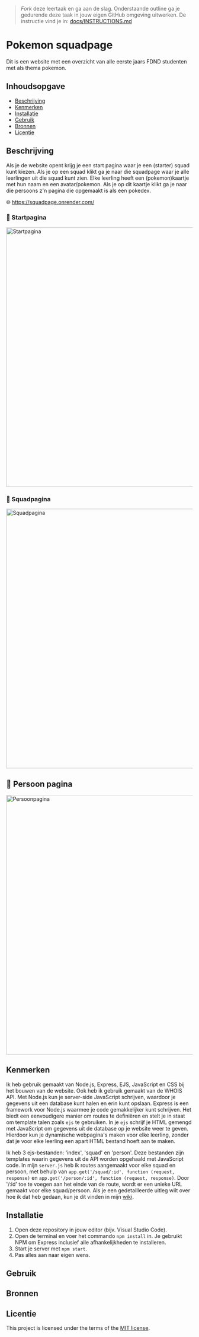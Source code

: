 > _Fork_ deze leertaak en ga aan de slag. Onderstaande outline ga je gedurende deze taak in jouw eigen GitHub omgeving uitwerken. De instructie vind je in: [docs/INSTRUCTIONS.md](docs/INSTRUCTIONS.md)

# Pokemon squadpage
Dit is een website met een overzicht van alle eerste jaars FDND studenten met als thema pokemon.

## Inhoudsopgave
  * [Beschrijving](#beschrijving)
  * [Kenmerken](#kenmerken)
  * [Installatie](#installatie)
  * [Gebruik](#gebruik)
  * [Bronnen](#bronnen)
  * [Licentie](#licentie)

## Beschrijving
<!-- In de Beschrijving staat hoe je project er uit ziet, hoe het werkt en wat je er mee kan. -->
Als je de website opent krijg je een start pagina waar je een (starter) squad kunt kiezen. Als je op een squad klikt ga je naar die squadpage waar je alle leerlingen uit die squad kunt zien. Elke leerling heeft een (pokemon)kaartje met hun naam en een avatar/pokemon. Als je op dit kaartje klikt ga je naar die persoons z'n pagina die opgemaakt is als een pokedex.
<!-- Voeg een mooie poster visual toe 📸 -->
🌐 https://squadpage.onrender.com/

### 📸 Startpagina
<img width="700" alt="Startpagina" src="https://github.com/zoepje/connect-your-tribe-squad-page/assets/144004461/44d06879-49e8-4d19-b0d0-9ad4481fc994">

### 📸 Squadpagina
<img width="700" alt="Squadpagina" src="https://github.com/zoepje/connect-your-tribe-squad-page/assets/144004461/e6430a96-1a51-4f76-ac6a-4a92b2f0af9a">

## 📸 Persoon pagina
<img width="700" alt="Persoonpagina" src="">

## Kenmerken
<!-- Bij Kenmerken staat welke technieken zijn gebruikt en hoe. Wat is de HTML structuur? Wat zijn de belangrijkste dingen in CSS? Wat is er met Javascript gedaan en hoe? Misschien heb je een framwork of library gebruikt? -->
Ik heb gebruik gemaakt van Node.js, Express, EJS, JavaScript en CSS bij het bouwen van de website. Ook heb ik gebruik gemaakt van de WHOIS API.
Met Node.js kun je server-side JavaScript schrijven, waardoor je gegevens uit een database kunt halen en erin kunt opslaan. Express is een framework voor Node.js waarmee je code gemakkelijker kunt schrijven. Het biedt een eenvoudigere manier om routes te definiëren en stelt je in staat om template talen zoals `ejs` te gebruiken. In je `ejs` schrijf je HTML gemengd met JavaScript om gegevens uit de database op je website weer te geven. Hierdoor kun je dynamische webpagina's maken voor elke leerling, zonder dat je voor elke leerling een apart HTML bestand hoeft aan te maken.

Ik heb 3 ejs-bestanden: 'index', 'squad' en 'person'. Deze bestanden zijn templates waarin gegevens uit de API worden opgehaald met JavaScript code. In mijn `server.js` heb ik routes aangemaakt voor elke squad en persoon, met behulp van `app.get('/squad/:id', function (request, response)` en `app.get('/person/:id', function (request, response)`. Door '/:id' toe te voegen aan het einde van de route, wordt er een unieke URL gemaakt voor elke squad/persoon. Als je een gedetailleerde uitleg wilt over hoe ik dat heb gedaan, kun je dit vinden in mijn [wiki](https://github.com/zoepje/connect-your-tribe-squad-page/wiki/3.-Bouwen).

## Installatie
<!-- Bij Installatie staat stap-voor-stap beschreven hoe je de development omgeving moet inrichten om aan de repository te kunnen werken. -->
1. Open deze repository in jouw editor (bijv. Visual Studio Code).
1. Open de terminal en voer het commando `npm install` in. Je gebruikt NPM om Express inclusief alle afhankelijkheden te installeren.
1. Start je server met `npm start`.
1. Pas alles aan naar eigen wens.

## Gebruik

## Bronnen

## Licentie

This project is licensed under the terms of the [MIT license](./LICENSE).
